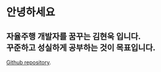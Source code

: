 # 안녕하세요
## 자율주행 개발자를 꿈꾸는 김현욱 입니다. <br>꾸준하고 성실하게 공부하는 것이 목표입니다.

[Github repository](https://github.com/KIMHYUNUK98).
